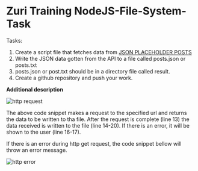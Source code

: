 # Zuri Training NodeJS-File-System-Task
Tasks:
1. Create a script file that fetches data from [JSON PLACEHOLDER POSTS](http://jsonplaceholder.typicode.com/posts)
2. Write the JSON data gotten from the API to a file called posts.json or posts.txt
3. posts.json or post.txt should be in a directory file called result.
4. Create a github repository and push your work.

__Additional description__


![http request](https://user-images.githubusercontent.com/35394098/114377144-00253880-9b8f-11eb-94af-c7cb910c6785.png)

The above code snippet makes a request to the specified url and returns the data to be written to tha file.
After the request is complete (line 13) the data received is written to the file (line 14-20). 
If there is an error, it will be shown to the user (line 16-17).

If there is an error during http get request, the code snippet bellow will throw an error message.

![http error](https://user-images.githubusercontent.com/35394098/114378196-24cde000-9b90-11eb-8e3c-675ad4270910.png)
